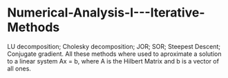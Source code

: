 # Numerical-Analysis-I---Iterative-Methods
LU decomposition; Cholesky decomposition; JOR; SOR; Steepest Descent; Conjugate gradient.
All these methods where used to aproximate a solution to a linear system Ax = b, where A is the Hilbert Matrix and b is a vector of all ones.
